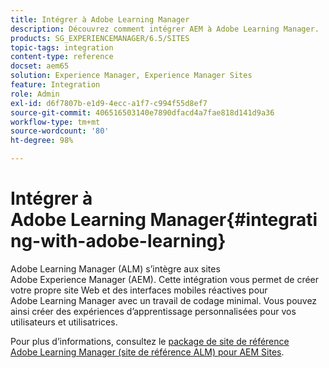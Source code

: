 ```yaml
---
title: Intégrer à Adobe Learning Manager
description: Découvrez comment intégrer AEM à Adobe Learning Manager.
products: SG_EXPERIENCEMANAGER/6.5/SITES
topic-tags: integration
content-type: reference
docset: aem65
solution: Experience Manager, Experience Manager Sites
feature: Integration
role: Admin
exl-id: d6f7807b-e1d9-4ecc-a1f7-c994f55d8ef7
source-git-commit: 406516503140e7890dfacd4a7fae818d141d9a36
workflow-type: tm+mt
source-wordcount: '80'
ht-degree: 98%

---
```


# Intégrer à Adobe Learning Manager{#integrating-with-adobe-learning}

Adobe Learning Manager (ALM) s’intègre aux sites Adobe Experience Manager (AEM). Cette intégration vous permet de créer votre propre site Web et des interfaces mobiles réactives pour Adobe Learning Manager avec un travail de codage minimal. Vous pouvez ainsi créer des expériences d’apprentissage personnalisées pour vos utilisateurs et utilisatrices.

Pour plus d’informations, consultez le [package de site de référence Adobe Learning Manager (site de référence ALM) pour AEM Sites](https://experienceleague.adobe.com/en/docs/learning-manager/using/integration/aem-sites/adobe-learning-manager-integration-aem).
